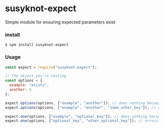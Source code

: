 # susyknot-expect
Simple module for ensuring expected parameters exist

### install

```
$ npm install susyknot-expect
```

### Usage

```javascript
const expect = require("susyknot-expect");

// the object you're testing
const options = {
  example: "exists",
  another: 5
};

expect.options(options, ["example", "another"]); // does nothing because both key values exist
expect.options(options, ["example", "another", "some_other_key"]); // errors because options["some_other_key"] is undefined

expect.one(options, ["example", "optional_key"]); // does nothing because at least one key value exists
expect.one(options, ["optional_key", "other_optional_key"]); // errors because both key values are undefined
```
